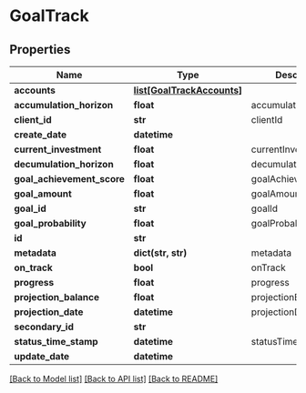 # GoalTrack

## Properties
Name | Type | Description | Notes
------------ | ------------- | ------------- | -------------
**accounts** | [**list[GoalTrackAccounts]**](GoalTrackAccounts.md) |  | [optional] 
**accumulation_horizon** | **float** | accumulationHorizon | [optional] 
**client_id** | **str** | clientId | [optional] 
**create_date** | **datetime** |  | [optional] 
**current_investment** | **float** | currentInvestment | [optional] 
**decumulation_horizon** | **float** | decumulationHorizon | [optional] 
**goal_achievement_score** | **float** | goalAchievementScore | [optional] 
**goal_amount** | **float** | goalAmount | [optional] 
**goal_id** | **str** | goalId | 
**goal_probability** | **float** | goalProbability | [optional] 
**id** | **str** |  | [optional] 
**metadata** | **dict(str, str)** | metadata | [optional] 
**on_track** | **bool** | onTrack | [optional] 
**progress** | **float** | progress | [optional] 
**projection_balance** | **float** | projectionBalance | [optional] 
**projection_date** | **datetime** | projectionDate | [optional] 
**secondary_id** | **str** |  | [optional] 
**status_time_stamp** | **datetime** | statusTimeStamp | 
**update_date** | **datetime** |  | [optional] 

[[Back to Model list]](../README.md#documentation-for-models) [[Back to API list]](../README.md#documentation-for-api-endpoints) [[Back to README]](../README.md)



